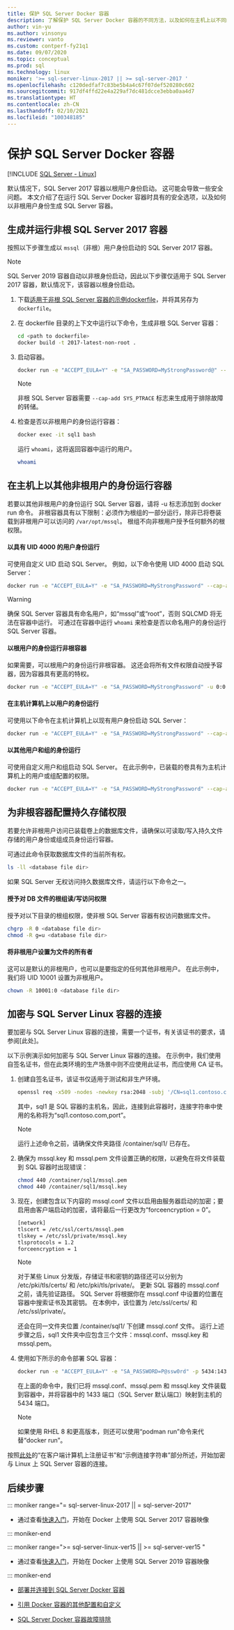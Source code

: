 ```yaml
---
title: 保护 SQL Server Docker 容器
description: 了解保护 SQL Server Docker 容器的不同方法，以及如何在主机上以不同的非根用户身份运行容器
author: vin-yu
ms.author: vinsonyu
ms.reviewer: vanto
ms.custom: contperf-fy21q1
ms.date: 09/07/2020
ms.topic: conceptual
ms.prod: sql
ms.technology: linux
moniker: '>= sql-server-linux-2017 || >= sql-server-2017 '
ms.openlocfilehash: c120dedfaf7c83be5b4a4c67f07def520280c602
ms.sourcegitcommit: 917df4ffd22e4a229af7dc481dcce3ebba0aa4d7
ms.translationtype: HT
ms.contentlocale: zh-CN
ms.lasthandoff: 02/10/2021
ms.locfileid: "100348185"
---
```

# <a name="secure-sql-server-docker-containers"></a>保护 SQL Server Docker 容器

[!INCLUDE [SQL Server - Linux](../includes/applies-to-version/sql-linux.md)]

默认情况下，SQL Server 2017 容器以根用户身份启动。 这可能会导致一些安全问题。 本文介绍了在运行 SQL Server Docker 容器时具有的安全选项，以及如何以非根用户身份生成 SQL Server 容器。

## <a name="build-and-run-non-root-sql-server-2017-containers"></a><a id="buildnonrootcontainer"></a> 生成并运行非根 SQL Server 2017 容器

按照以下步骤生成以 `mssql`（非根）用户身份启动的 SQL Server 2017 容器。

> [!NOTE]
> SQL Server 2019 容器自动以非根身份启动，因此以下步骤仅适用于 SQL Server 2017 容器，默认情况下，该容器以根身份启动。

1. 下载[适用于非根 SQL Server 容器的示例dockerfile](https://raw.githubusercontent.com/microsoft/mssql-docker/master/linux/preview/examples/mssql-server-linux-non-root/Dockerfile)，并将其另存为 `dockerfile`。

2. 在 dockerfile 目录的上下文中运行以下命令，生成非根 SQL Server 容器：

    ```bash
    cd <path to dockerfile>
    docker build -t 2017-latest-non-root .
    ```

3. 启动容器。

    ```bash
    docker run -e "ACCEPT_EULA=Y" -e "SA_PASSWORD=MyStrongPassword@" --cap-add SYS_PTRACE --name sql1 -p 1433:1433 -d 2017-latest-non-root
    ```

    > [!NOTE]
    > 非根 SQL Server 容器需要 `--cap-add SYS_PTRACE` 标志来生成用于排除故障的转储。

4. 检查是否以非根用户的身份运行容器：

    ```bash
    docker exec -it sql1 bash
    ```

    运行 `whoami`，这将返回容器中运行的用户。
    
    ```bash
    whoami
    ```

## <a name="run-container-as-a-different-non-root-user-on-the-host"></a><a id="nonrootuser"></a>在主机上以其他非根用户的身份运行容器

若要以其他非根用户的身份运行 SQL Server 容器，请将 -u 标志添加到 docker run 命令。 非根容器具有以下限制：必须作为根组的一部分运行，除非已将卷装载到非根用户可以访问的 `/var/opt/mssql`。 根组不向非根用户授予任何额外的根权限。

#### <a name="run-as-a-user-with-a-uid-4000"></a>以具有 UID 4000 的用户身份运行

可使用自定义 UID 启动 SQL Server。 例如，以下命令使用 UID 4000 启动 SQL Server：

```bash
docker run -e "ACCEPT_EULA=Y" -e "SA_PASSWORD=MyStrongPassword" --cap-add SYS_PTRACE -u 4000:0 -p 1433:1433 -d mcr.microsoft.com/mssql/server:2019-latest
```

> [!Warning]
> 确保 SQL Server 容器具有命名用户，如“mssql”或“root”，否则 SQLCMD 将无法在容器中运行。 可通过在容器中运行 `whoami` 来检查是否以命名用户的身份运行 SQL Server 容器。

#### <a name="run-the-non-root-container-as-the-root-user"></a>以根用户的身份运行非根容器

如果需要，可以根用户的身份运行非根容器。 这还会将所有文件权限自动授予容器，因为容器具有更高的特权。

```bash
docker run -e "ACCEPT_EULA=Y" -e "SA_PASSWORD=MyStrongPassword" -u 0:0 -p 1433:1433 -d mcr.microsoft.com/mssql/server:2019-latest
```

#### <a name="run-as-a-user-on-your-host-machine"></a>在主机计算机上以用户的身份运行

可使用以下命令在主机计算机上以现有用户身份启动 SQL Server：
```bash
docker run -e "ACCEPT_EULA=Y" -e "SA_PASSWORD=MyStrongPassword" --cap-add SYS_PTRACE -u $(id -u myusername):0 -p 1433:1433 -d mcr.microsoft.com/mssql/server:2019-latest
```

#### <a name="run-as-a-different-user-and-group"></a>以其他用户和组的身份运行

可使用自定义用户和组启动 SQL Server。 在此示例中，已装载的卷具有为主机计算机上的用户或组配置的权限。

```bash
docker run -e "ACCEPT_EULA=Y" -e "SA_PASSWORD=MyStrongPassword" --cap-add SYS_PTRACE -u (id -u myusername):(id -g myusername) -v /path/to/mssql:/var/opt/mssql -p 1433:1433 -d mcr.microsoft.com/mssql/server:2019-latest
```

## <a name="configure-persistent-storage-permissions-for-non-root-containers"></a><a id="storagepermissions"></a>为非根容器配置持久存储权限

若要允许非根用户访问已装载卷上的数据库文件，请确保以可读取/写入持久文件存储的用户身份或组成员身份运行容器。  

可通过此命令获取数据库文件的当前所有权。

```bash
ls -ll <database file dir>
```

如果 SQL Server 无权访问持久数据库文件，请运行以下命令之一。

#### <a name="grant-the-root-group-rw-access-to-the-db-files"></a>授予对 DB 文件的根组读/写访问权限

授予对以下目录的根组权限，使非根 SQL Server 容器有权访问数据库文件。

```bash
chgrp -R 0 <database file dir>
chmod -R g=u <database file dir>
```

#### <a name="set-the-non-root-user-as-the-owner-of-the-files"></a>将非根用户设置为文件的所有者

这可以是默认的非根用户，也可以是要指定的任何其他非根用户。 在此示例中，我们将 UID 10001 设置为非根用户。

```bash
chown -R 10001:0 <database file dir>
```
## <a name="encrypting-connections-to-sql-server-linux-containers"></a>加密与 SQL Server Linux 容器的连接

要加密与 SQL Server Linux 容器的连接，需要一个证书，有关该证书的要求，请参阅[此处]。

以下示例演示如何加密与 SQL Server Linux 容器的连接。 在示例中，我们使用自签名证书，但在此类环境的生产场景中则不应使用此证书，而应使用 CA 证书。

1. 创建自签名证书，该证书仅适用于测试和非生产环境。
  
      ```bash
      openssl req -x509 -nodes -newkey rsa:2048 -subj '/CN=sql1.contoso.com' -keyout /container/sql1/mssql.key -out /container/sql1/mssql.pem -days 365
      ```
     其中，sql1 是 SQL 容器的主机名，因此，连接到此容器时，连接字符串中使用的名称将为“sql1.contoso.com,port”。

    > [!NOTE]
    > 运行上述命令之前，请确保文件夹路径 /container/sql1/ 已存在。

2. 确保为 mssql.key 和 mssql.pem 文件设置正确的权限，以避免在将文件装载到 SQL 容器时出现错误：

    ```bash
    chmod 440 /container/sql1/mssql.pem
    chmod 440 /container/sql1/mssql.key
    ```

3. 现在，创建包含以下内容的 mssql.conf 文件以启用由服务器启动的加密；要启用由客户端启动的加密，请将最后一行更改为“forceencryption = 0”。

    ```bash
    [network]
    tlscert = /etc/ssl/certs/mssql.pem
    tlskey = /etc/ssl/private/mssql.key
    tlsprotocols = 1.2
    forceencryption = 1
    ```

    > [!NOTE]
    > 对于某些 Linux 分发版，存储证书和密钥的路径还可以分别为 /etc/pki/tls/certs/ 和 /etc/pki/tls/private/。 更新 SQL 容器的 mssql.conf 之前，请先验证路径。 SQL Server 将根据你在 mssql.conf 中设置的位置在容器中搜索证书及其密钥。 在本例中，该位置为 /etc/ssl/certs/ 和 /etc/ssl/private/。

    还会在同一文件夹位置 /container/sql1/ 下创建 mssql.conf 文件。 运行上述步骤之后，sql1 文件夹中应包含三个文件：mssql.conf、mssql.key 和 mssql.pem。

4. 使用如下所示的命令部署 SQL 容器：

    ```bash
    docker run -e "ACCEPT_EULA=Y" -e "SA_PASSWORD=P@ssw0rd" -p 5434:1433 --name sql1 -h sql1 -v /container/sql1/mssql.conf:/var/opt/mssql/mssql.conf -v   /container/sql1/mssql.pem:/etc/ssl/certs/mssql.pem -v /container/sql1/mssql.key:/etc/ssl/private/mssql.key -d mcr.microsoft.com/mssql/server:2019-latest
    ```

    在上面的命令中，我们已将 mssql.conf、mssql.pem 和 mssql.key 文件装载到容器中，并将容器中的 1433 端口（SQL Server 默认端口）映射到主机的 5434 端口。 

    > [!NOTE]
    > 如果使用 RHEL 8 和更高版本，则还可以使用“podman run”命令来代替“docker run”。 

按照[此处][1]的“在客户端计算机上注册证书”和“示例连接字符串”部分所述，开始加密与 Linux 上 SQL Server 容器的连接。

  [Encrypting connection to SQL Server Linux]: https://docs.microsoft.com/sql/linux/sql-server-linux-encrypted-connections?view=sql-server-ver15&preserve-view=true
  [這裡]: https://docs.microsoft.com/sql/linux/sql-server-linux-encrypted-connections?view=sql-server-ver15&preserve-view=true#requirements-for-certificates
  [1]: https://docs.microsoft.com/sql/linux/sql-server-linux-encrypted-connections?view=sql-server-ver15&preserve-view=true#client-initiated-encryption

## <a name="next-steps"></a>后续步骤

<!--SQL Server 2017 on Linux -->
::: moniker range="= sql-server-linux-2017 || = sql-server-2017"

- 通过查看[快速入门](quickstart-install-connect-docker.md?view=sql-server-2017&preserve-view=true)，开始在 Docker 上使用 SQL Server 2017 容器映像

::: moniker-end

<!--SQL Server 2019 on Linux-->
::: moniker range=">= sql-server-linux-ver15 || >= sql-server-ver15 "

- 通过查看[快速入门](quickstart-install-connect-docker.md)，开始在 Docker 上使用 SQL Server 2019 容器映像

::: moniker-end

- [部署并连接到 SQL Server Docker 容器](sql-server-linux-docker-container-deployment.md)

- [引用 Docker 容器的其他配置和自定义](sql-server-linux-docker-container-configure.md)

- [SQL Server Docker 容器故障排除](sql-server-linux-docker-container-troubleshooting.md)

